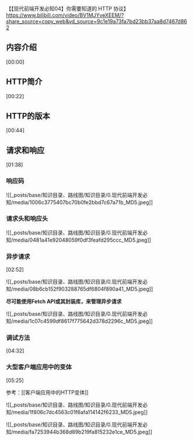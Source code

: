 【【现代前端开发必知04】你需要知道的 HTTP 协议】 https://www.bilibili.com/video/BV1MJYveXEEM/?share_source=copy_web&vd_source=9c1e19a73fa7bd23bb37aa8d7467d862


## 内容介绍
[00:00]

## HTTP简介
[00:22]

## HTTP的版本
[00:44]

## 请求和响应
[01:38]

### 响应码
![[_posts/base/知识目录、路线图/知识目录/0.现代前端开发必知/media/1006c3775407bc70b0fe2bbd7c67a71b_MD5.jpeg]]

### 请求头和响应头
![[_posts/base/知识目录、路线图/知识目录/0.现代前端开发必知/media/0481a41e92048059f0df3feafd295ccc_MD5.jpeg]]


### 异步请求
[02:52]

![[_posts/base/知识目录、路线图/知识目录/0.现代前端开发必知/media/08b6cb152f903288765df6804f890a41_MD5.jpeg]]

**尽可能使用Fetch API或其封装库，来管理异步请求**

![[_posts/base/知识目录、路线图/知识目录/0.现代前端开发必知/media/1c07c4599df8617f775642d378d2296c_MD5.jpeg]]

### 调试方法
[04:32]

### 大型客户端应用中的变体
[05:25]

参考：[[客户端应用中的HTTP变体]]

![[_posts/base/知识目录、路线图/知识目录/0.现代前端开发必知/media/1f806c7dc4563c01f6afa114142f6233_MD5.jpeg]]

![[_posts/base/知识目录、路线图/知识目录/0.现代前端开发必知/media/fa7253944b368d89b219fa815232e1ce_MD5.jpeg]]